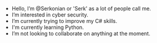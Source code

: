 - Hello, I’m @Serkonian or 'Serk' as a lot of people call me.
- I’m interested in cyber security.
- I’m currently trying to improve my C# skills.
- I'm currently learning Python.
- I’m not looking to collaborate on anything at the moment.


<!---
Serkonian/Serkonian is a ✨ special ✨ repository because its `README.md` (this file) appears on your GitHub profile.
You can click the Preview link to take a look at your changes.
--->
